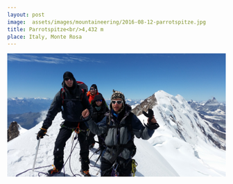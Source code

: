 ```yaml
---
layout: post
image:  assets/images/mountaineering/2016-08-12-parrotspitze.jpg
title: Parrotspitze<br/>4,432 m
place: Italy, Monte Rosa
---
```


![Me](/assets/images/mountaineering/2016-08-12-parrotspitze-me.jpg)

